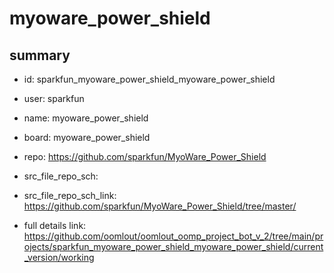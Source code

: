# myoware_power_shield
 
## summary 
* id: sparkfun_myoware_power_shield_myoware_power_shield
* user: sparkfun
* name: myoware_power_shield
* board: myoware_power_shield
* repo: https://github.com/sparkfun/MyoWare_Power_Shield



* src_file_repo_sch: 
* src_file_repo_sch_link: https://github.com/sparkfun/MyoWare_Power_Shield/tree/master/
* full details link: https://github.com/oomlout/oomlout_oomp_project_bot_v_2/tree/main/projects/sparkfun_myoware_power_shield_myoware_power_shield/current_version/working  







